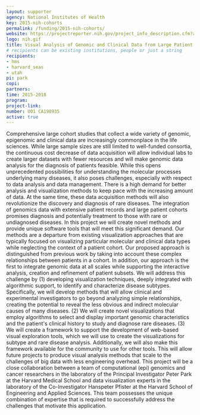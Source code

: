 ```yaml
---
layout: supporter
agency: National Institutes of Health
key: 2015-nih-cohorts
permalink: /funding/2015-nih-cohorts/
website: https://projectreporter.nih.gov/project_info_description.cfm?aid=8875824&icde=25552660&ddparam=&ddvalue=&ddsub=&cr=1&csb=default&cs=ASC
logo: nih.gif
title: Visual Analysis of Genomic and Clinical Data from Large Patient Cohorts
# recipients can be existing institutions, people or just a string 
recipients: 
- hms
- harvard_seas
- utah
pi: park
copi: 
partners:
time: 2015-2018
program: 
project-link: 
number: U01 CA198935
active: true
---
```


Comprehensive large cohort studies that collect a wide variety of genomic, epigenomic and clinical data are increasingly commonplace in the life sciences. While large sample sizes are still limited to well-funded consortia, the continuous cost decrease of data acquisition will allow individual labs to create larger datasets with fewer resources and will make genomic data analysis for the diagnosis of patients feasible. While this opens unprecedented possibilities for understanding the molecular processes underlying many diseases, it also poses challenges, especially with respect to data analysis and data management. There is a high demand for better analysis and visualization methods to keep pace with the increasing amount of data. At the same time, these data acquisition methods will also revolutionize the discovery and diagnosis of rare diseases. The integration of genomics data with extensive patient records and large patient cohorts promises diagnosis and potentially treatment to those with rare or undiagnosed diseases. In this project we will create novel methods and provide unique software tools that will meet this significant demand. Our methods are a departure from existing visualization approaches that are typically focused on visualizing particular molecular and clinical data types while neglecting the context of a patient cohort. Our proposed approach is distinguished from previous work by taking into account these complex relationships between patients in a cohort. In addition, our approach is the first to integrate genomic data at all scales while supporting the interactive analysis, creation and refinement of patient subsets. We will address this challenge by (1) developing visualization techniques, deeply integrated with algorithmic support, to identify and characterize disease subtypes. Specifically, we will develop methods that will allow clinical and experimental investigators to go beyond analyzing simple relationships, creating the potential to reveal the less obvious and indirect molecular causes of many diseases. (2) We will create novel visualizations that employ algorithms to select and display important genomic characteristics and the patient's clinical history to study and diagnose rare diseases. (3) We will create a framework to support the development of web-based visual exploration tools, which we will use to create the visualizations for subtype and rare disease analysis. Additionally, we will also make this framework available for the community to use for other tools. This will allow future projects to produce visual analysis methods that scale to the challenges of big data with less engineering overhead. This project will be a close collaboration between a team of computational (epi) genomics and cancer researchers in the laboratory of the Principal Investigator Peter Park at the Harvard Medical School and data visualization experts in the laboratory of the Co-Investigator Hanspeter Pfister at the Harvard School of Engineering and Applied Sciences. This team possesses the unique combination of expertise that is required to successfully address the challenges that motivate this application.